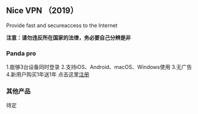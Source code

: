 






## Nice VPN （2019）


Provide fast and secureaccess to the Internet

**注意：请勿违反所在国家的法律，务必要自己分辨是非**

### Panda pro
1.能够3台设备同时登录
2.支持iOS、Android、macOS、Windows使用
3.无广告
4.新用户购买1年送1年
点击这里[注册](https://www.superpanda.pw/purchase?status=register&invitationCode=5LpaDHHTnkD7EoVejPaQCg%3D%3D
)
### 其他产品
待定
